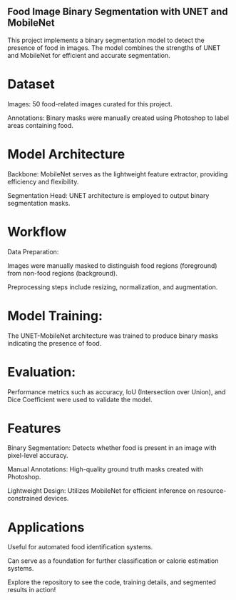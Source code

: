 ## Food Image Binary Segmentation with UNET and MobileNet
This project implements a binary segmentation model to detect the presence of food in images. The model combines the strengths of UNET and MobileNet for efficient and accurate segmentation.

# Dataset
Images: 50 food-related images curated for this project.

Annotations: Binary masks were manually created using Photoshop to label areas containing food.

# Model Architecture
Backbone: MobileNet serves as the lightweight feature extractor, providing efficiency and flexibility.

Segmentation Head: UNET architecture is employed to output binary segmentation masks.

# Workflow
Data Preparation:

Images were manually masked to distinguish food regions (foreground) from non-food regions (background).

Preprocessing steps include resizing, normalization, and augmentation.

# Model Training:

The UNET-MobileNet architecture was trained to produce binary masks indicating the presence of food.

# Evaluation:

Performance metrics such as accuracy, IoU (Intersection over Union), and Dice Coefficient were used to validate the model.

# Features
Binary Segmentation: Detects whether food is present in an image with pixel-level accuracy.

Manual Annotations: High-quality ground truth masks created with Photoshop.

Lightweight Design: Utilizes MobileNet for efficient inference on resource-constrained devices.

# Applications
Useful for automated food identification systems.

Can serve as a foundation for further classification or calorie estimation systems.

Explore the repository to see the code, training details, and segmented results in action!

